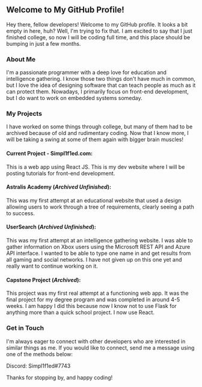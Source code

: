 ## Welcome to My GitHub Profile!
Hey there, fellow developers! Welcome to my GitHub profile. It looks a bit empty in here, huh? Well, I'm trying to fix that. I am excited to say that I just finished college, so now I will be coding full time, and this place should be bumping in just a few months.

### About Me
I'm a passionate programmer with a deep love for education and intelligence gathering. I know those two things don't have much in common, but I love the idea of designing software that can teach people as much as it can protect them. Nowadays, I primarily focus on front-end development, but I do want to work on embedded systems someday.

### My Projects
I have worked on some things through college, but many of them had to be archived because of old and rudimentary coding. Now that I know more, I will be taking a swing at some of them again with bigger brain muscles!

#### Current Project - Simpl1f1ed.com: 
This is a web app using React JS. This is my dev website where I will be posting tutorials for front-end development.
#### Astralis Academy (*Archived Unfinished*): 
This was my first attempt at an educational website that used a design allowing users to work through a tree of requirements, clearly seeing a path to success.
#### UserSearch (*Archived Unfinished*): 
This was my first attempt at an intelligence gathering website. I was able to gather information on Xbox users using the Microsoft REST API and Azure API interface. I wanted to be able to type one name in and get results from all gaming and social networks. I have not given up on this one yet and really want to continue working on it.
#### Capstone Project (*Archived*): 
This project was my first real attempt at a functioning web app. It was the final project for my degree program and was completed in around 4-5 weeks. I am happy I did this because now I know not to use Flask for anything more than a quick school project. I now use React.
### Get in Touch
I'm always eager to connect with other developers who are interested in similar things as me. If you would like to connect, send me a message using one of the methods below:

Discord: Simpl1f1ed#7743

Thanks for stopping by, and happy coding!
